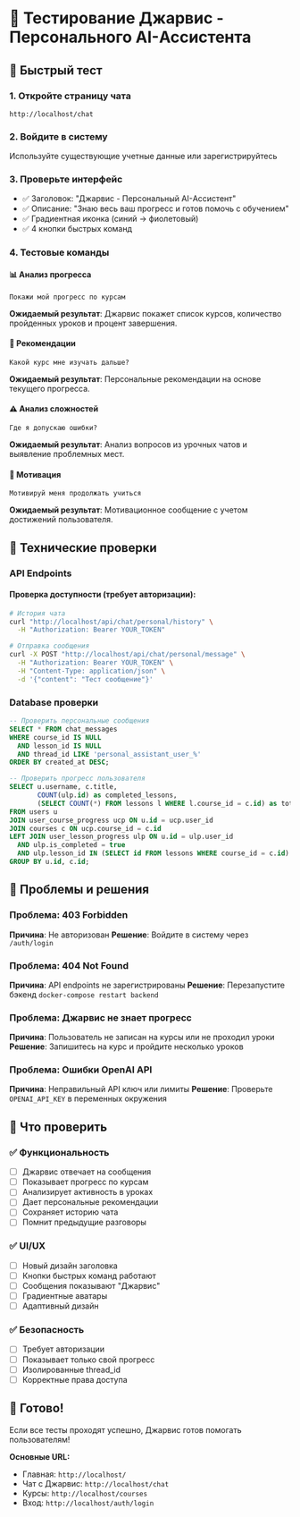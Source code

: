 # 🧪 Тестирование Джарвис - Персонального AI-Ассистента

## 🎯 Быстрый тест

### 1. Откройте страницу чата
```
http://localhost/chat
```

### 2. Войдите в систему
Используйте существующие учетные данные или зарегистрируйтесь

### 3. Проверьте интерфейс
- ✅ Заголовок: "Джарвис - Персональный AI-Ассистент"
- ✅ Описание: "Знаю весь ваш прогресс и готов помочь с обучением"
- ✅ Градиентная иконка (синий → фиолетовый)
- ✅ 4 кнопки быстрых команд

### 4. Тестовые команды

#### 📊 Анализ прогресса
```
Покажи мой прогресс по курсам
```
**Ожидаемый результат**: Джарвис покажет список курсов, количество пройденных уроков и процент завершения.

#### 🎯 Рекомендации
```
Какой курс мне изучать дальше?
```
**Ожидаемый результат**: Персональные рекомендации на основе текущего прогресса.

#### ⚠️ Анализ сложностей
```
Где я допускаю ошибки?
```
**Ожидаемый результат**: Анализ вопросов из урочных чатов и выявление проблемных мест.

#### 💪 Мотивация
```
Мотивируй меня продолжать учиться
```
**Ожидаемый результат**: Мотивационное сообщение с учетом достижений пользователя.

## 🔧 Технические проверки

### API Endpoints

#### Проверка доступности (требует авторизации):
```bash
# История чата
curl "http://localhost/api/chat/personal/history" \
  -H "Authorization: Bearer YOUR_TOKEN"

# Отправка сообщения  
curl -X POST "http://localhost/api/chat/personal/message" \
  -H "Authorization: Bearer YOUR_TOKEN" \
  -H "Content-Type: application/json" \
  -d '{"content": "Тест сообщение"}'
```

### Database проверки

```sql
-- Проверить персональные сообщения
SELECT * FROM chat_messages 
WHERE course_id IS NULL 
  AND lesson_id IS NULL 
  AND thread_id LIKE 'personal_assistant_user_%'
ORDER BY created_at DESC;

-- Проверить прогресс пользователя
SELECT u.username, c.title, 
       COUNT(ulp.id) as completed_lessons,
       (SELECT COUNT(*) FROM lessons l WHERE l.course_id = c.id) as total_lessons
FROM users u
JOIN user_course_progress ucp ON u.id = ucp.user_id  
JOIN courses c ON ucp.course_id = c.id
LEFT JOIN user_lesson_progress ulp ON u.id = ulp.user_id 
  AND ulp.is_completed = true
  AND ulp.lesson_id IN (SELECT id FROM lessons WHERE course_id = c.id)
GROUP BY u.id, c.id;
```

## 🐛 Проблемы и решения

### Проблема: 403 Forbidden
**Причина**: Не авторизован
**Решение**: Войдите в систему через `/auth/login`

### Проблема: 404 Not Found  
**Причина**: API endpoints не зарегистрированы
**Решение**: Перезапустите бэкенд `docker-compose restart backend`

### Проблема: Джарвис не знает прогресс
**Причина**: Пользователь не записан на курсы или не проходил уроки
**Решение**: Запишитесь на курс и пройдите несколько уроков

### Проблема: Ошибки OpenAI API
**Причина**: Неправильный API ключ или лимиты
**Решение**: Проверьте `OPENAI_API_KEY` в переменных окружения

## 📝 Что проверить

### ✅ Функциональность
- [ ] Джарвис отвечает на сообщения
- [ ] Показывает прогресс по курсам
- [ ] Анализирует активность в уроках
- [ ] Дает персональные рекомендации
- [ ] Сохраняет историю чата
- [ ] Помнит предыдущие разговоры

### ✅ UI/UX
- [ ] Новый дизайн заголовка
- [ ] Кнопки быстрых команд работают
- [ ] Сообщения показывают "Джарвис"
- [ ] Градиентные аватары
- [ ] Адаптивный дизайн

### ✅ Безопасность
- [ ] Требует авторизации
- [ ] Показывает только свой прогресс
- [ ] Изолированные thread_id
- [ ] Корректные права доступа

## 🚀 Готово!

Если все тесты проходят успешно, Джарвис готов помогать пользователям! 

**Основные URL:**
- Главная: `http://localhost/`
- Чат с Джарвис: `http://localhost/chat`
- Курсы: `http://localhost/courses`
- Вход: `http://localhost/auth/login` 